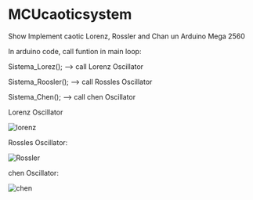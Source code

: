 # MCUcaoticsystem
Show Implement caotic Lorenz, Rossler and Chan un Arduino Mega 2560

In arduino code, call funtion in main loop:

Sistema_Lorez(); --> call Lorenz Oscillator

Sistema_Roosler(); --> call Rossles Oscillator

Sistema_Chen(); --> call chen Oscillator

Lorenz Oscillator

![lorenz](https://user-images.githubusercontent.com/102610386/204422990-4aed6361-6e7d-44f2-99c3-38cf6a5e806d.png)

Rossles Oscillator:

![Rossler](https://user-images.githubusercontent.com/102610386/204423092-4081e7b0-9baa-4453-bb1b-156c97f909a2.png)

chen Oscillator:

![chen](https://user-images.githubusercontent.com/102610386/204423144-5d0a2295-4e4f-41ff-ba02-85c5c534bf15.png)


